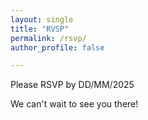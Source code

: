```yaml
---
layout: single
title: "RVSP"
permalink: /rsvp/
author_profile: false

---
```


Please RSVP by DD/MM/2025

We can't wait to see you there!